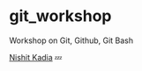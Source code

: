 # git_workshop
Workshop on Git, Github, Git Bash

[Nishit Kadia](https://github.com/nishitkadia) :zzz:
